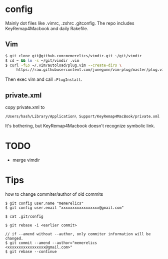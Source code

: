 config
========================

Mainly dot files like .vimrc, .zshrc .gitconfig.
The repo includes KeyRemap4Macbook and daily Rakefile.


## Vim

```bash
$ git clone git@github.com:memerelics/vimdir.git ~/git/vimdir
$ cd ~ && ln -s ~/git/vimdir .vim
$ curl -fLo ~/.vim/autoload/plug.vim --create-dirs \
     https://raw.githubusercontent.com/junegunn/vim-plug/master/plug.vim
```

Then exec vim and call `:PlugInstall`.


## private.xml

copy private.xml to

``````````````
/Users/hash/Library/Application\ Support/KeyRemap4MacBook/private.xml
``````````````

It's bothering, but KeyRemap4Macbook doesn't recognize symbolic link.


TODO
====================================

* merge vimdir


Tips
====================================

how to change commiter/author of old commits

```
$ git config user.name "memerelics"
$ git config user.email "xxxxxxxxxxxxxxxxx@gmail.com"

$ cat .git/config

$ git rebase -i <earlier commit>

// if --amend without --author, only commiter information will be changed.
$ git commit --amend --author="memerelics <xxxxxxxxxxxxxxxxx@gmail.com>"
$ git rebase --continue
```

